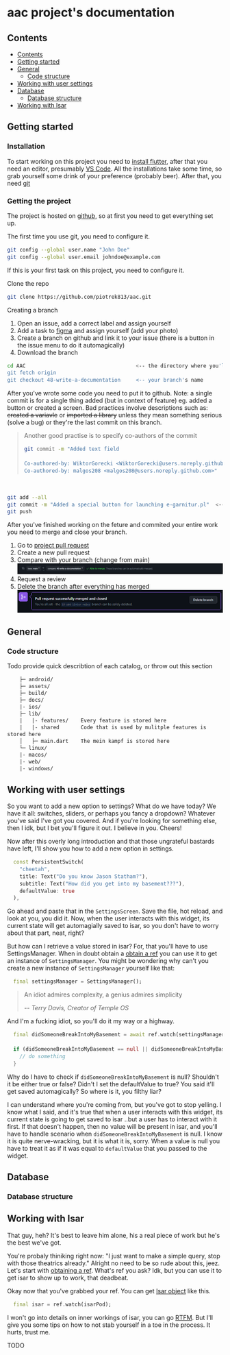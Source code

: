 # aac project's documentation


## Contents

- [Contents](#contents)
- [Getting started](#getting-started)
- [General](#general)
  - [Code structure](#code-structure)
- [Working with user settings](#working-with-user-settings)
- [Database](#database)
  - [Database structure](#database-structure)
- [Working with Isar](#working-with-isar)

## Getting started

### Installation
To start working on this project you need to [install flutter](https://docs.flutter.dev/get-started/install), after that you need an editor, presumably [VS Code](https://code.visualstudio.com/download). All the installations take some time, so grab yourself some drink of your preference (probably beer). After that, you need [git](https://git-scm.com/downloads)

### Getting the project

The project is hosted on [github](https://github.com/piotrek813/aac), so at first you need to get everything set up.

The first time you use git, you need to configure it.

```bash
git config --global user.name "John Doe"
git config --global user.email johndoe@example.com
```

If this is your first task on this project, you need to configure it.

Clone the repo

```bash
git clone https://github.com/piotrek813/aac.git
```

Creating a branch

1. Open an issue, add a correct label and assign yourself
2. Add a task to [figma](https://www.figma.com/file/HiTWiE7qnbIbEZ8gVs2iPj/aac?type=whiteboard&node-id=0-1&t=jDN6wUoxTkiEhMYI-0) and assign yourself (add your photo)
3. Create a branch on github and link it to your issue (there is a button in the issue menu to do it automagically)
4. Download the branch


```bash
cd AAC                                    <-- the directory where you'll store the project
git fetch origin
git checkout 48-write-a-documentation     <-- your branch's name
```

After you've wrote some code you need to put it to github. Note: a single commit is for a single thing added (but in context of feature) eg. added a button or created a screen. Bad practices involve descriptions such as: ~~created a variavle~~ or ~~imported a library~~ unless they mean something serious (solve a bug) or they're the last commit on this branch.

> Another good practise is to specify co-authors of the commit
> 
>```bash
>git commit -m "Added text field
>
>Co-authored-by: WiktorGorecki <WiktorGorecki@users.noreply.github.com>
>Co-authored-by: malgos208 <malgos208@users.noreply.github.com>"
>```

<br>

```bash
git add --all
git commit -m "Added a special button for launching e-garnitur.pl"  <-- describe what you did
git push
```

After you've finished working on the feture and commited your entire work you need to merge and close your branch.

1. Go to [project pull request](https://github.com/piotrek813/aac/pulls)
2. Create a new pull request
3. Compare with your branch (change from main)
![Image: Github merge](img/merge.png)
4. Request a review
5. Delete the branch after everything has merged
![Image: Github delete branch after merge](./img/delete_after_merge.png)

## General

### Code structure

Todo provide quick describtion of each catalog, or throw out this section
```
    ├─ android/
    ├─ assets/
    ├─ build/
    ├─ docs/
    |- ios/
    ├─ lib/
    |   |- features/    Every feature is stored here
    |   |- shared       Code that is used by mulitple features is stored here
    │   ├─ main.dart    The mein kampf is stored here
    └─ linux/
    |- macos/
    |- web/
    |- windows/
```


## Working with user settings
So you want to add a new option to settings? What do we have today? We have it all: switches, sliders, or perhaps you fancy a dropdown? Whatever you've said I've got you covered. And if you're looking for something else, then I idk, but I bet you'll figure it out. I believe in you. Cheers!

Now after this overly long introduction and that those ungrateful bastards have left, I'll show you how to add a new option in settings.

```dart
  const PersistentSwitch(
    "cheetah",
    title: Text("Do you know Jason Statham?"),
    subtitle: Text("How did you get into my basement???"),
    defaultValue: true
  ),
```

Go ahead and paste that in the `SettingsScreen`. Save the file, hot reload, and look at you, you did it. Now, when the user interacts with this widget, its current state will get automagially saved to isar, so you don't have to worry about that part, neat, right?

But how can I retrieve a value stored in isar? For, that you'll have to use SettingsManager. When in doubt obtain a [obtain a ref](https://docs-v2.riverpod.dev/docs/concepts/reading#obtaining-a-ref-object) you can use it to get an instance of `SettingsManager`. You might be wondering why can't you create a new instance of `SettingsManager` yourself like that:

```dart
  final settingsManager = SettingsManager();
```

> An idiot admires complexity, a genius admires simplicity
>
> -- <cite>Terry Davis, Creator of Temple OS</cite>

And I'm a fucking idiot, so you'll do it my way or a highway.

```dart
  final didSomeoneBreakIntoMyBasement = await ref.watch(settingsManagerProvider).getValue("cheetah"); // can be null

  if (didSomeoneBreakIntoMyBasement == null || didSomeoneBreakIntoMyBasement) {
    // do something
  }
```

Why do I have to check if `didSomeoneBreakIntoMyBasement` is null? Shouldn't it be either true or false? Didn't I set the defaultValue to true? You said it'll get saved automagically? So where is it, you filthy liar?

I can understand where you're coming from, but you've got to stop yelling. I know what I said, and it's true that when a user interacts with this widget, its current state is going to get saved to isar ..but a user has to interact with it first. If that doesn't happen, then no value will be present in isar, and you'll have to handle scenario when `didSomeoneBreakIntoMyBasement` is null. I know it is quite nerve-wracking, but it is what it is, sorry. When a value is null you have to treat it as if it was equal to `defaultValue` that you passed to the widget.

## Database

### Database structure

## Working with Isar
That guy, heh? It's best to leave him alone, his a real piece of work but he's the best we've got.

You're probaly thiniking right now: "I just want to make a simple query, stop with those theatrics already." Alright no need to be so rude about this, jeez. Let's start with [obtaining a ref](https://docs-v2.riverpod.dev/docs/concepts/reading#obtaining-a-ref-object). What's ref you ask? Idk, but you can use it to get isar to show up to work, that deadbeat.

Okay now that you've grabbed your ref. You can get [Isar object](https://pub.dev/documentation/isar/latest/isar/Isar-class.html) like this.

```dart
  final isar = ref.watch(isarPod);
```

I won't go into details on inner workings of isar, you can go [RTFM](https://isar.dev/tutorials/quickstart.html). But I'll give you some tips on how to not stab yourself in a toe in the process. It hurts, trust me.

TODO
